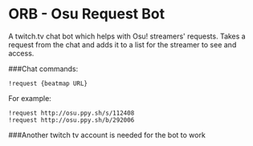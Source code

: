 ORB - Osu Request Bot
=============

A twitch.tv chat bot which helps with Osu! streamers' requests. Takes a request from the chat and adds it to a list for the streamer to see and access.

###Chat commands:

	!request {beatmap URL}
	
For example:

	!request http://osu.ppy.sh/s/112408
	!request http://osu.ppy.sh/b/292006
	
###Another twitch tv account is needed for the bot to work
